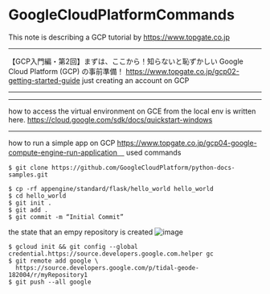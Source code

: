 # GoogleCloudPlatformCommands
This note is describing a GCP tutorial by https://www.topgate.co.jp 
***

【GCP入門編・第2回】まずは、ここから！知らないと恥ずかしい Google Cloud Platform (GCP) の事前準備！
https://www.topgate.co.jp/gcp02-getting-started-guide
just creating an account on GCP

***



***

how to access the virtual environment on GCE from the local env is written here.
https://cloud.google.com/sdk/docs/quickstart-windows

***

how to run a simple app on GCP
https://www.topgate.co.jp/gcp04-google-compute-engine-run-application　
used commands

```
$ git clone https://github.com/GoogleCloudPlatform/python-docs-samples.git

$ cp -rf appengine/standard/flask/hello_world hello_world
$ cd hello_world
$ git init .
$ git add .
$ git commit -m “Initial Commit”
```

the state that an empy repository is created
![image](https://user-images.githubusercontent.com/6435299/46917214-4c638200-cfff-11e8-8cdd-e927d44fafa7.png)
```
$ gcloud init && git config --global credential.https://source.developers.google.com.helper gc
$ git remote add google \
  https://source.developers.google.com/p/tidal-geode-182004/r/myRepository1
$ git push --all google  
```




